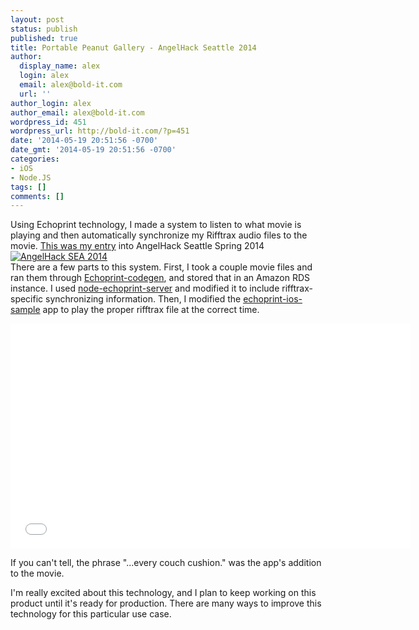 ```yaml
---
layout: post
status: publish
published: true
title: Portable Peanut Gallery - AngelHack Seattle 2014
author:
  display_name: alex
  login: alex
  email: alex@bold-it.com
  url: ''
author_login: alex
author_email: alex@bold-it.com
wordpress_id: 451
wordpress_url: http://bold-it.com/?p=451
date: '2014-05-19 20:51:56 -0700'
date_gmt: '2014-05-19 20:51:56 -0700'
categories:
- iOS
- Node.JS
tags: []
comments: []
---
```

<p>Using Echoprint technology, I made a system to listen to what movie is playing and then automatically synchronize my Rifftrax audio files to the movie.  <a href="http://www.hackathon.io/portable1" target="_blank">This was my entry</a> into AngelHack Seattle Spring 2014<br />
<a href="http://bold-it.com/wp-content/uploads/2014/05/2014-05-17-16.00.57.jpg"><img src="http://bold-it.com/wp-content/uploads/2014/05/2014-05-17-16.00.57.jpg" alt="AngelHack SEA 2014" class="aligncenter size-full wp-image-455" /></a><br />
There are a few parts to this system.  First, I took a couple movie files and ran them through <a href="https://github.com/echonest/echoprint-codegen" target="_blank">Echoprint-codegen</a>, and stored that in an Amazon RDS instance.  I used <a href="https://github.com/jhurliman/node-echoprint-server" target="_blank">node-echoprint-server</a> and modified it to include rifftrax-specific synchronizing information.  Then, I modified the <a href="https://github.com/echonest/echoprint-ios-sample" target="_blank">echoprint-ios-sample</a> app to play the proper rifftrax file at the correct time.</p>
<p><iframe width="640" height="360" src="//www.youtube.com/embed/IbxblRfMIsg?rel=0" frameborder="0" allowfullscreen></iframe></p>
<p>If you can't tell, the phrase "...every couch cushion." was the app's addition to the movie.</p>
<p>I'm really excited about this technology, and I plan to keep working on this product until it's ready for production.  There are many ways to improve this technology for this particular use case.</p>
